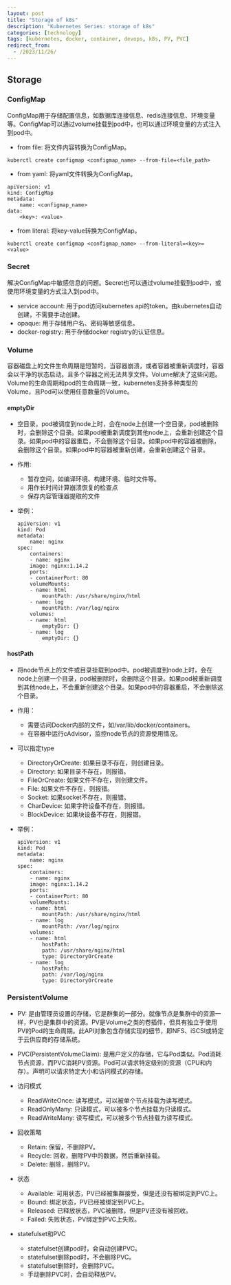 ```yaml
---
layout: post
title: "Storage of k8s"
description: "Kubernetes Series: storage of k8s"
categories: [technology]
tags: [kubernetes, docker, container, devops, k8s, PV, PVC]
redirect_from:
  - /2023/11/26/
---
```


## Storage

### ConfigMap

ConfigMap用于存储配置信息，如数据库连接信息、redis连接信息、环境变量等。ConfigMap可以通过volume挂载到pod中，也可以通过环境变量的方式注入到pod中。

- from file: 将文件内容转换为ConfigMap。

```
kuberctl create configmap <configmap_name> --from-file=<file_path>
```
- from yaml: 将yaml文件转换为ConfigMap。

```
apiVersion: v1
kind: ConfigMap
metadata:
    name: <configmap_name>
data:
    <key>: <value>
```

- from literal: 将key-value转换为ConfigMap。

```
kuberctl create configmap <configmap_name> --from-literal=<key>=<value>
```

### Secret

解决ConfigMap中敏感信息的问题。Secret也可以通过volume挂载到pod中，或使用环境变量的方式注入到pod中。

- service account: 用于pod访问kubernetes api的token。由kubernetes自动创建，不需要手动创建。
- opaque: 用于存储用户名、密码等敏感信息。
- docker-registry: 用于存储docker registry的认证信息。

### Volume

容器磁盘上的文件生命周期是短暂的，当容器崩溃，或者容器被重新调度时，容器会以干净的状态启动。且多个容器之间无法共享文件。Volume解决了这些问题。Volume的生命周期和pod的生命周期一致，kubernetes支持多种类型的Volume，且Pod可以使用任意数量的Volume。

#### emptyDir

- 空目录，pod被调度到node上时，会在node上创建一个空目录，pod被删除时，会删除这个目录。如果pod被重新调度到其他node上，会重新创建这个目录。如果pod中的容器重启，不会删除这个目录。如果pod中的容器被删除，会删除这个目录。如果pod中的容器被重新创建，会重新创建这个目录。

- 作用:

    - 暂存空间，如编译环境、构建环境、临时文件等。
    - 用作长时间计算崩溃恢复的检查点
    - 保存内容管理器提取的文件

- 举例：
    ```
    apiVersion: v1
    kind: Pod
    metadata:
        name: nginx
    spec:
        containers:
        - name: nginx
        image: nginx:1.14.2
        ports:
        - containerPort: 80
        volumeMounts:
        - name: html
            mountPath: /usr/share/nginx/html
        - name: log
            mountPath: /var/log/nginx
        volumes:
        - name: html
            emptyDir: {}
        - name: log
            emptyDir: {}
    ```

#### hostPath

- 将node节点上的文件或目录挂载到pod中。pod被调度到node上时，会在node上创建一个目录，pod被删除时，会删除这个目录。如果pod被重新调度到其他node上，不会重新创建这个目录。如果pod中的容器重启，不会删除这个目录。

- 作用：

    - 需要访问Docker内部的文件，如/var/lib/docker/containers。
    - 在容器中运行cAdvisor，监控node节点的资源使用情况。

- 可以指定type

    - DirectoryOrCreate: 如果目录不存在，则创建目录。
    - Directory: 如果目录不存在，则报错。
    - FileOrCreate: 如果文件不存在，则创建文件。
    - File: 如果文件不存在，则报错。
    - Socket: 如果socket不存在，则报错。
    - CharDevice: 如果字符设备不存在，则报错。
    - BlockDevice: 如果块设备不存在，则报错。

- 举例：
    ```
    apiVersion: v1
    kind: Pod
    metadata:
        name: nginx
    spec:
        containers:
        - name: nginx
        image: nginx:1.14.2
        ports:
        - containerPort: 80
        volumeMounts:
        - name: html
            mountPath: /usr/share/nginx/html
        - name: log
            mountPath: /var/log/nginx
        volumes:
        - name: html
            hostPath:
            path: /usr/share/nginx/html
            type: DirectoryOrCreate
        - name: log
            hostPath:
            path: /var/log/nginx
            type: DirectoryOrCreate
    ```

### PersistentVolume

- PV: 是由管理员设置的存储，它是群集的一部分。就像节点是集群中的资源一样，PV也是集群中的资源。PV是Volume之类的卷插件，但具有独立于使用PV的Pod的生命周期。此API对象包含存储实现的细节，即NFS、iSCSI或特定于云供应商的存储系统。

- PVC(PersistentVolumeClaim): 是用户定义的存储，它与Pod类似。Pod消耗节点资源，而PVC消耗PV资源。Pod可以请求特定级别的资源（CPU和内存）。声明可以请求特定大小和访问模式的存储。

- 访问模式

    - ReadWriteOnce: 读写模式，可以被单个节点挂载为读写模式。
    - ReadOnlyMany: 只读模式，可以被多个节点挂载为只读模式。
    - ReadWriteMany: 读写模式，可以被多个节点挂载为读写模式。

- 回收策略

    - Retain: 保留，不删除PV。
    - Recycle: 回收，删除PV中的数据，然后重新挂载。
    - Delete: 删除，删除PV。

- 状态

    - Available: 可用状态，PV已经被集群接受，但是还没有被绑定到PVC上。
    - Bound: 绑定状态，PV已经被绑定到PVC上。
    - Released: 已释放状态，PVC被删除，但是PV还没有被回收。
    - Failed: 失败状态，PV绑定到PVC上失败。

- statefulset和PVC

    - statefulset创建pod时，会自动创建PVC。
    - statefulset删除pod时，不会删除PVC。
    - statefulset删除时，会删除PVC。
    - 手动删除PVC时，会自动释放PV。
